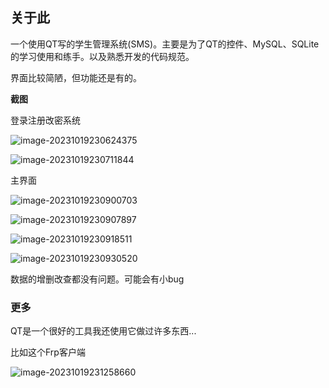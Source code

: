 ## 关于此

一个使用QT写的学生管理系统(SMS)。主要是为了QT的控件、MySQL、SQLite的学习使用和练手。以及熟悉开发的代码规范。

界面比较简陋，但功能还是有的。

**截图**

登录注册改密系统

![image-20231019230624375](https://s2.loli.net/2023/10/19/SEwxhakiNO5vY2e.png)

![image-20231019230711844](https://s2.loli.net/2023/10/19/ezPqEFKCUwLH28k.png)

主界面

![image-20231019230900703](https://s2.loli.net/2023/10/19/x84objPJTXkZmI9.png)

![image-20231019230907897](https://s2.loli.net/2023/10/19/tG84BrIPm6eEjUN.png)

![image-20231019230918511](https://s2.loli.net/2023/10/19/tb2XyP9vlE75qKi.png)

![image-20231019230930520](https://s2.loli.net/2023/10/19/lrgeqHYWONjw6mR.png)

数据的增删改查都没有问题。可能会有小bug



### 更多

QT是一个很好的工具我还使用它做过许多东西...

比如这个Frp客户端

![image-20231019231258660](https://s2.loli.net/2023/10/19/x4MFpDXizJEGsvN.png)